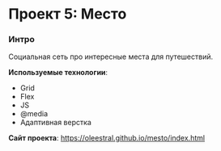 # Проект 5: Место

### Интро

Социальная сеть про интересные места для путешествий.

**Используемые технологии**:
* Grid
* Flex
* JS
* @media
* Адаптивная верстка

**Сайт проекта**: https://oleestral.github.io/mesto/index.html
